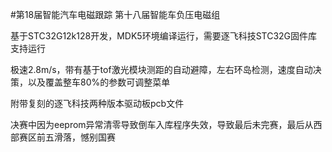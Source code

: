 #第18届智能汽车电磁跟踪
第十八届智能车负压电磁组

基于STC32G12k128开发，MDK5环境编译运行，需要逐飞科技STC32G固件库支持运行

极速2.8m/s，带有基于tof激光模块测距的自动避障，左右环岛检测，速度自动决策，以及覆盖整车80%的参数可调整菜单

附带复刻的逐飞科技两种版本驱动板pcb文件

决赛中因为eeprom异常清零导致倒车入库程序失效，导致最后未完赛，最后从西部赛区前五滑落，憾别国赛
